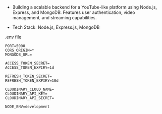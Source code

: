 - Building a scalable backend for a YouTube-like platform using Node.js, Express, and MongoDB. Features user authentication, video management, and streaming capabilities.

- Tech Stack: Node.js, Express.js, MongoDB

.env file 

```
PORT=5000
CORS_ORIGIN=*
MONGODB_URL=

ACCESS_TOKEN_SECRET=
ACCESS_TOKEN_EXPIRY=1d

REFRESH_TOKEN_SECRET=
REFRESH_TOKEN_EXPIRY=10d 

CLOUDINARY_CLOUD_NAME=
CLOUDINARY_API_KEY=
CLOUDINARY_API_SECRET=

NODE_ENV=development
```